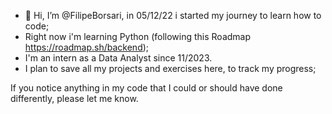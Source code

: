 - 👋 Hi, I’m @FilipeBorsari, in 05/12/22 i started my journey to learn how to code;
- Right now i'm learning Python (following this Roadmap https://roadmap.sh/backend);
- I'm an intern as a Data Analyst since 11/2023.
- I plan to save all my projects and exercises here, to track my progress;

If you notice anything in my code that I could or should have done differently, please let me know.

